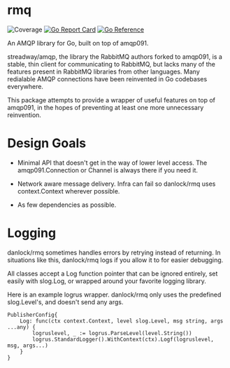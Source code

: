 # rmq
![Coverage](https://img.shields.io/badge/Coverage-87.0%25-brightgreen)
[![Go Report Card](https://goreportcard.com/badge/github.com/danlock/rmq)](https://goreportcard.com/report/github.com/danlock/rmq)
[![Go Reference](https://pkg.go.dev/badge/github.com/danlock/rmq.svg)](https://pkg.go.dev/github.com/danlock/rmq)

An AMQP library for Go, built on top of amqp091.

streadway/amqp, the library the RabbitMQ authors forked to amqp091, is a stable, thin client for communicating to RabbitMQ, but lacks many of the features present in RabbitMQ libraries from other languages. Many redialable AMQP connections have been reinvented in Go codebases everywhere.

This package attempts to provide a wrapper of useful features on top of amqp091, in the hopes of preventing at least one more unnecessary reinvention.

# Design Goals

- Minimal API that doesn't get in the way of lower level access. The amqp091.Connection or Channel is always there if you need it.

- Network aware message delivery. Infra can fail so danlock/rmq uses context.Context wherever possible.

- As few dependencies as possible.

# Logging

danlock/rmq sometimes handles errors by retrying instead of returning. In situations like this, danlock/rmq logs if you allow it to for easier debugging.

All classes accept a Log function pointer that can be ignored entirely, set easily with slog.Log, or wrapped around your favorite logging library.

Here is an example logrus wrapper. danlock/rmq only uses the predefined slog.Level's, and doesn't send any args.

    PublisherConfig{
        Log: func(ctx context.Context, level slog.Level, msg string, args ...any) {
            logruslevel, _ := logrus.ParseLevel(level.String())
            logrus.StandardLogger().WithContext(ctx).Logf(logruslevel, msg, args...)
        }
    }
